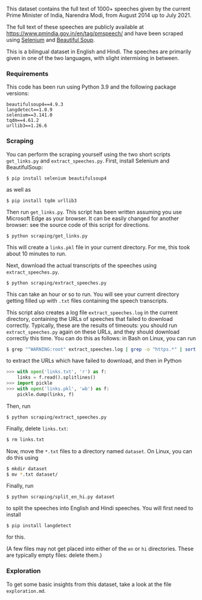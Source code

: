 This dataset contains the full text of 1000+ speeches given by the current Prime Minister of India, Narendra Modi, from August 2014 up to July 2021.

The full text of these speeches are publicly available at <https://www.pmindia.gov.in/en/tag/pmspeech/> and have been scraped using [Selenium](https://pypi.org/project/selenium/) and [Beautiful Soup](https://pypi.org/project/beautifulsoup4/).

This is a bilingual dataset in English and Hindi. The speeches are primarily given in one of the two languages, with slight intermixing in between.

### Requirements

This code has been run using Python 3.9 and the following package versions:
````
beautifulsoup4==4.9.3
langdetect==1.0.9
selenium==3.141.0
tqdm==4.61.2
urllib3==1.26.6
````

### Scraping

You can perform the scraping yourself using the two short scripts `get_links.py` and `extract_speeches.py`. First, install Selenium and BeautifulSoup:
````
$ pip install selenium beautifulsoup4
````
as well as
````
$ pip install tqdm urllib3
````
Then run `get_links.py`. This script has been written assuming you use Microsoft Edge as your browser. It can be easily changed for another browser: see the source code of this script for directions.
````
$ python scraping/get_links.py
````
This will create a `links.pkl` file in your current directory. For me, this took about 10 minutes to run.

Next, download the actual transcripts of the speeches using `extract_speeches.py`.
````
$ python scraping/extract_speeches.py
````
This can take an hour or so to run. You will see your current directory getting filled up with `.txt` files containing the speech transcripts.

This script also creates a log file `extract_speeches.log` in the current directory, containing the URLs of speeches that failed to download correctly. Typically, these are the results of timeouts: you should run `extract_speeches.py` again on these URLs, and they should download correctly this time. You can do this as follows: in Bash on Linux, you can run
````bash
$ grep "^WARNING:root" extract_speeches.log | grep -o "https.*" | sort | uniq > links.txt
````
to extract the URLs which have failed to download, and then in Python
````python
>>> with open('links.txt', 'r') as f:
	links = f.read().splitlines()
>>> import pickle
>>> with open('links.pkl', 'wb') as f:
	pickle.dump(links, f)
````
Then, run
````
$ python scraping/extract_speeches.py
````
Finally, delete `links.txt`:
````bash
$ rm links.txt
````

Now, move the `*.txt` files to a directory named `dataset`. On Linux, you can do this using
````bash
$ mkdir dataset
$ mv *.txt dataset/
````
Finally, run
````
$ python scraping/split_en_hi.py dataset
````
to split the speeches into English and Hindi speeches. You will first need to install
````
$ pip install langdetect
````
for this.

(A few files may not get placed into either of the `en` or `hi` directories. These are typically empty files: delete them.)


### Exploration

To get some basic insights from this dataset, take a look at the file `exploration.md`.
